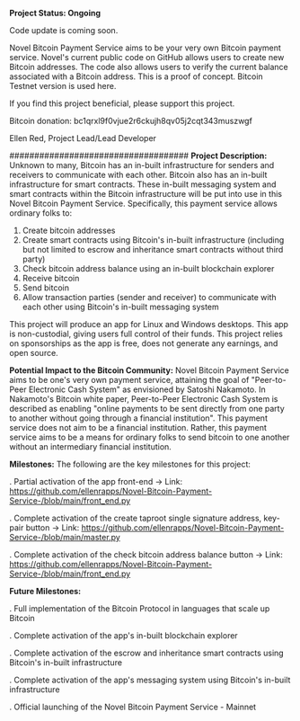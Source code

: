 **Project Status: Ongoing**

Code update is coming soon.

Novel Bitcoin Payment Service aims to be your very own Bitcoin payment service. Novel's current public code on GitHub allows users to create new Bitcoin addresses. The code also allows users to verify the current balance associated with a Bitcoin address. This is a proof of concept. Bitcoin Testnet version is used here. 

If you find this project beneficial, please support this project.

Bitcoin donation: bc1qrxl9f0vjue2r6ckujh8qv05j2cqt343muszwgf


Ellen Red, 
Project Lead/Lead Developer

####################################
**Project Description:**
Unknown to many, Bitcoin has an in-built infrastructure for senders and receivers to communicate with each other. Bitcoin also has an in-built infrastructure for smart contracts. These in-built messaging system and smart contracts within the Bitcoin infrastructure will be put into use in this Novel Bitcoin Payment Service. Specifically, this payment service allows ordinary folks to:
1. Create bitcoin addresses
2. Create smart contracts using Bitcoin's in-built infrastructure (including but not limited to escrow and inheritance smart contracts without third party)
3. Check bitcoin address balance using an in-built blockchain explorer
4. Receive bitcoin
5. Send bitcoin
6. Allow transaction parties (sender and receiver) to communicate with each other using Bitcoin's in-built messaging system

This project will produce an app for Linux and Windows desktops. This app is non-custodial, giving users full control of their funds. This project relies on sponsorships as the app is free, does not generate any earnings, and open source.


**Potential Impact to the Bitcoin Community:**
Novel Bitcoin Payment Service aims to be one's very own payment service, attaining the goal of "Peer-to-Peer Electronic Cash System" as envisioned by Satoshi Nakamoto. In Nakamoto's Bitcoin white paper, Peer-to-Peer Electronic Cash System is described as enabling "online payments to be sent directly from one party to another without going through a financial institution". This payment service does not aim to be a financial institution. Rather, this payment service aims to be a means for ordinary folks to send bitcoin to one another without an intermediary financial institution.



**Milestones:**
The following are the key milestones for this project:

. Partial activation of the app front-end -> Link: https://github.com/ellenrapps/Novel-Bitcoin-Payment-Service-/blob/main/front_end.py

. Complete activation of the create taproot single signature address, key-pair button -> Link: https://github.com/ellenrapps/Novel-Bitcoin-Payment-Service-/blob/main/master.py

. Complete activation of the check bitcoin address balance button -> Link: https://github.com/ellenrapps/Novel-Bitcoin-Payment-Service-/blob/main/front_end.py



**Future Milestones:**

. Full implementation of the Bitcoin Protocol in languages that scale up Bitcoin

. Complete activation of the app's in-built blockchain explorer

. Complete activation of the escrow and inheritance smart contracts using Bitcoin's in-built infrastructure

. Complete activation of the app's messaging system using Bitcoin's in-built infrastructure

. Official launching of the Novel Bitcoin Payment Service - Mainnet


